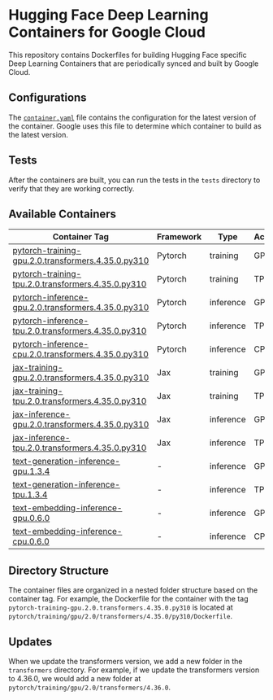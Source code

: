 # Hugging Face Deep Learning Containers for Google Cloud

This repository contains Dockerfiles for building Hugging Face specific Deep Learning Containers that are periodically synced and built by Google Cloud.

## Configurations

The [`container.yaml`](./container.yaml) file contains the configuration for the latest version of the container. Google uses this file to determine which container to build as the latest version. 

## Tests

After the containers are built, you can run the tests in the `tests` directory to verify that they are working correctly.

## Available Containers

| Container Tag                                                                 | Framework | Type      | Accelerator |
| ----------------------------------------------------------------------------- | --------- | --------- | ----------- |
| [pytorch-training-gpu.2.0.transformers.4.35.0.py310](link_to_container_here)  | Pytorch   | training  | GPU         |
| [pytorch-training-tpu.2.0.transformers.4.35.0.py310](link_to_container_here)  | Pytorch   | training  | TPU         |
| [pytorch-inference-gpu.2.0.transformers.4.35.0.py310](link_to_container_here) | Pytorch   | inference | GPU         |
| [pytorch-inference-tpu.2.0.transformers.4.35.0.py310](link_to_container_here) | Pytorch   | inference | TPU         |
| [pytorch-inference-cpu.2.0.transformers.4.35.0.py310](link_to_container_here) | Pytorch   | inference | CPU         |
| [jax-training-gpu.2.0.transformers.4.35.0.py310](link_to_container_here)      | Jax       | training  | GPU         |
| [jax-training-tpu.2.0.transformers.4.35.0.py310](link_to_container_here)      | Jax       | training  | TPU         |
| [jax-inference-gpu.2.0.transformers.4.35.0.py310](link_to_container_here)     | Jax       | inference | GPU         |
| [jax-inference-tpu.2.0.transformers.4.35.0.py310](link_to_container_here)     | Jax       | inference | TPU         |
| [text-generation-inference-gpu.1.3.4](link_to_container_here)                 | -         | inference | GPU         |
| [text-generation-inference-tpu.1.3.4](link_to_container_here)                 | -         | inference | TPU         |
| [text-embedding-inference-gpu.0.6.0](link_to_container_here)                  | -         | inference | GPU         |
| [text-embedding-inference-cpu.0.6.0](link_to_container_here)                  | -         | inference | CPU         |

## Directory Structure

The container files are organized in a nested folder structure based on the container tag. For example, the Dockerfile for the container with the tag `pytorch-training-gpu.2.0.transformers.4.35.0.py310` is located at `pytorch/training/gpu/2.0/transformers/4.35.0/py310/Dockerfile`.



## Updates

When we update the transformers version, we add a new folder in the `transformers` directory. For example, if we update the transformers version to 4.36.0, we would add a new folder at `pytorch/training/gpu/2.0/transformers/4.36.0`.